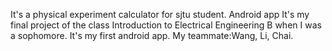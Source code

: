 It's a physical experiment calculator for sjtu student. Android app
It's my final project of the class Introduction to Electrical Engineering B when I was a sophomore.
It's my first android app.
My teammate:Wang, Li, Chai.
